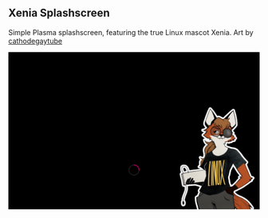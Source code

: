 ## Xenia Splashscreen
Simple Plasma splashscreen, featuring the true Linux mascot Xenia. Art by [cathodegaytube](https://twitter.com/cathodegaytube/)

![splashscreen preview](./contents/previews/splash.png)

